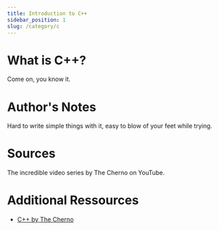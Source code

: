 ```yaml
--- 
title: Introduction to C++ 
sidebar_position: 1
slug: /category/c
--- 
```



# What is C++? 
Come on, you know it. 

# Author's Notes 
Hard to write simple things with it, easy to blow of your feet while trying. 

# Sources 
The incredible video series by The Cherno on YouTube. 

# Additional Ressources 
-  [C++ by The Cherno](https://www.youtube.com/watch?v=18c3MTX0PK0&list=PLlrATfBNZ98dudnM48yfGUldqGD0S4FFb)

